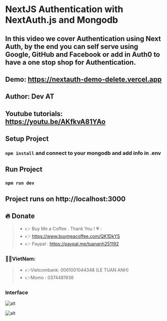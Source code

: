 # NextJS Authentication with NextAuth.js and Mongodb 
## In this video we cover Authentication using Next Auth, by the end you can self serve using Google, GitHub and Facebook or add in Auth0 to have a one stop shop for Authentication.

## Demo: https://nextauth-demo-delete.vercel.app

## Author: Dev AT

## Youtube tutorials: https://youtu.be/AKfkvA81YAo

## Setup Project
### `npm install` and connect to your mongodb and add info in .env

## Run Project
### `npm run dev`


## Project runs on http://localhost:3000

## 🔥 Donate
> + 👉 Buy Me a Coffee . Thank You ! 💗 :
> + 👉 https://www.buymeacoffee.com/QK1DkYS
> + 👉 Paypal : https://paypal.me/tuananh251192

### 👻👻VietNam: 
> + 👉Vietcombank: 0061001044348 (LE TUAN ANH)
> + 👉Momo : 0374481936

### Interface 

![alt](https://res.cloudinary.com/devat-channel/image/upload/v1633239515/images/Screenshot_2021-10-03_123448_mugduc.png)

![alt](https://res.cloudinary.com/devat-channel/image/upload/v1633239515/images/Screenshot_2021-10-03_123603_rlxdbe.png)


